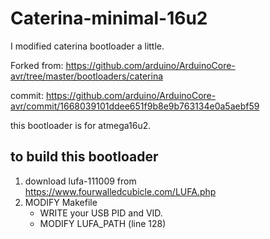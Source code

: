# Caterina-minimal-16u2
I modified caterina bootloader a little. 

Forked from: https://github.com/arduino/ArduinoCore-avr/tree/master/bootloaders/caterina

commit: https://github.com/arduino/ArduinoCore-avr/commit/1668039101ddee651f9b8e9b763134e0a5aebf59

this bootloader is for atmega16u2.

## to build this bootloader

1. download lufa-111009 from https://www.fourwalledcubicle.com/LUFA.php
2. MODIFY Makefile
   - WRITE your USB PID and VID.
   - MODIFY LUFA_PATH (line 128)
